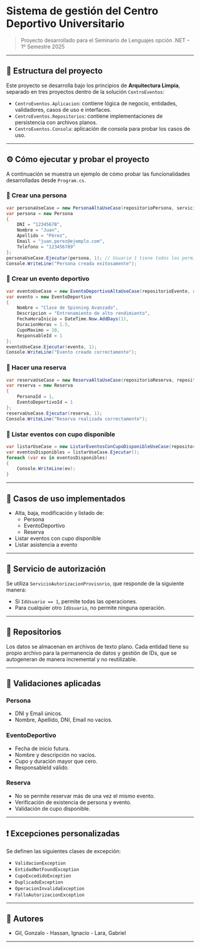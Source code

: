 # Sistema de gestión del Centro Deportivo Universitario

> Proyecto desarrollado para el Seminario de Lenguajes opción .NET – 1º Semestre 2025

---

## 📂 Estructura del proyecto

Este proyecto se desarrolla bajo los principios de **Arquitectura Limpia**, separado en tres proyectos dentro de la solución `CentroEventos`:

- `CentroEventos.Aplicacion`: contiene lógica de negocio, entidades, validadores, casos de uso e interfaces.
- `CentroEventos.Repositorios`: contiene implementaciones de persistencia con archivos planos.
- `CentroEventos.Consola`: aplicación de consola para probar los casos de uso.

---

## ⚙️ Cómo ejecutar y probar el proyecto

A continuación se muestra un ejemplo de cómo probar las funcionalidades desarrolladas desde `Program.cs`.

### 🔹 Crear una persona

```csharp
var personaUseCase = new PersonaAltaUseCase(repositorioPersona, servicioAutorizacion);
var persona = new Persona
{
    DNI = "12345678",
    Nombre = "Juan",
    Apellido = "Pérez",
    Email = "juan.perez@ejemplo.com",
    Telefono = "123456789"
};
personaUseCase.Ejecutar(persona, 1); // Usuario 1 tiene todos los permisos
Console.WriteLine("Persona creada exitosamente");
```

### 🔹 Crear un evento deportivo

```csharp
var eventoUseCase = new EventoDeportivoAltaUseCase(repositorioEvento, repositorioPersona, servicioAutorizacion);
var evento = new EventoDeportivo
{
    Nombre = "Clase de Spinning Avanzado",
    Descripcion = "Entrenamiento de alto rendimiento",
    FechaHoraInicio = DateTime.Now.AddDays(1),
    DuracionHoras = 1.5,
    CupoMaximo = 10,
    ResponsableId = 1
};
eventoUseCase.Ejecutar(evento, 1);
Console.WriteLine("Evento creado correctamente");
```

### 🔹 Hacer una reserva

```csharp
var reservaUseCase = new ReservaAltaUseCase(repositorioReserva, repositorioEvento, repositorioPersona, servicioAutorizacion);
var reserva = new Reserva
{
    PersonaId = 1,
    EventoDeportivoId = 1
};
reservaUseCase.Ejecutar(reserva, 1);
Console.WriteLine("Reserva realizada correctamente");
```

### 🔹 Listar eventos con cupo disponible

```csharp
var listarUseCase = new ListarEventosConCupoDisponibleUseCase(repositorioEvento, repositorioReserva);
var eventosDisponibles = listarUseCase.Ejecutar();
foreach (var ev in eventosDisponibles)
{
    Console.WriteLine(ev);
}
```

---

## 🧪 Casos de uso implementados

- Alta, baja, modificación y listado de:
  - Persona
  - EventoDeportivo
  - Reserva
- Listar eventos con cupo disponible
- Listar asistencia a evento

---

## 🔐 Servicio de autorización

Se utiliza `ServicioAutorizacionProvisorio`, que responde de la siguiente manera:

- Si `IdUsuario == 1`, permite todas las operaciones.
- Para cualquier otro `IdUsuario`, no permite ninguna operación.

---

## 💾 Repositorios

Los datos se almacenan en archivos de texto plano. Cada entidad tiene su propio archivo para la permanencia de datos y gestión de IDs, que se autogeneran de manera incremental y no reutilizable.

---

## 🧱 Validaciones aplicadas

### Persona
- DNI y Email únicos.
- Nombre, Apellido, DNI, Email no vacíos.

### EventoDeportivo
- Fecha de inicio futura.
- Nombre y descripción no vacíos.
- Cupo y duración mayor que cero.
- ResponsableId válido.

### Reserva
- No se permite reservar más de una vez el mismo evento.
- Verificación de existencia de persona y evento.
- Validación de cupo disponible.

---

## ❗ Excepciones personalizadas

Se definen las siguientes clases de excepción:

- `ValidacionException`
- `EntidadNotFoundException`
- `CupoExcedidoException`
- `DuplicadoException`
- `OperacionInvalidaException`
- `FalloAutorizacionException`

---

## 👥 Autores

- Gil, Gonzalo - Hassan, Ignacio - Lara, Gabriel

---
